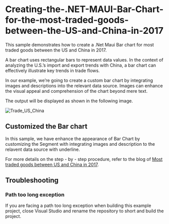 # Creating-the-.NET-MAUI-Bar-Chart-for-the-most-traded-goods-between-the-US-and-China-in-2017

This sample demonstrates how to create a .Net Maui Bar chart for most traded goods between the US and China in 2017.

A bar chart uses rectangular bars to represent data values. In the context of analyzing the U.S.’s import and export trends with China, a bar chart can effectively illustrate key trends in trade flows.

In our example, we’re going to create a custom bar chart by integrating images and descriptions into the relevant data source. Images can enhance the visual appeal and comprehension of the chart beyond mere text.

The output will be displayed as shown in the following image.

![Trade_US_China](https://github.com/SyncfusionExamples/Creating-the-.NET-MAUI-Bar-Chart-for-the-most-traded-goods-between-the-US-and-China-in-2017/assets/124584591/bb572ca5-d964-4a24-9b7f-da32970d6d7c)

## Customized the Bar chart

In this sample, we have enhance the appearance of Bar Chart by customizing the Segment with integrating images and description to the relavent data source with underline.

For more details on the step - by - step procedure, refer to the blog of [Most traded goods between US and China in 2017](https://www.syncfusion.com/blogs/post/maui-bar-chart-traded-goods-us/amp).

## Troubleshooting
### Path too long exception
If you are facing a path too long exception when building this example project, close Visual Studio and rename the repository to short and build the project.